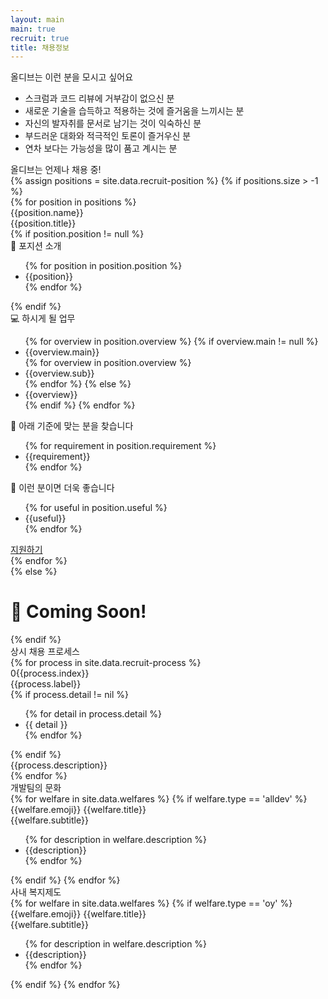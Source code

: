 ```yaml
---
layout: main
main: true
recruit: true
title: 채용정보
---
```


<div class="loading-animation">
    <div class="recruit">
        <div class="section want">
            <div class="title">올디브는 이런 분을 모시고 싶어요</div>
             <div class="content">
                <ul>
                    <li>스크럼과 코드 리뷰에 거부감이 없으신 분</li>
                    <li>새로운 기술을 습득하고 적용하는 것에 즐거움을 느끼시는 분</li>
                    <li>자신의 발자취를 문서로 남기는 것이 익숙하신 분</li>
                    <li>부드러운 대화와 적극적인 토론이 즐거우신 분</li>
                    <li>연차 보다는 가능성을 많이 품고 계시는 분</li>
                </ul>
            </div>
        </div>
        <div class="section position">
            <div class="title">올디브는 언제나 채용 중!</div>
            <div class="content">
                {% assign positions = site.data.recruit-position %}
                {% if positions.size > -1 %}
                <div class="catalogue">
                    {% for position in positions %}
                    <div class="catalogue-item">
                        <div class="catalogue-title transition">
                            <div class="content-wrap">
                                <div class="name">{{position.name}}</div>
                                <div class="description">{{position.title}}</div>
                            </div>
                            <div class="icon"><div></div></div>
                        </div>
                        <div class="catalogue-body">
                            {% if position.position != null %}
                            <div class="item position">
                                <div class="title">👤 포지션 소개</div>
                                <ul class="position">
                                    {% for position in position.position %}
                                    <li>{{position}}</li>
                                    {% endfor %}
                                </ul>
                            </div>
                            {% endif %}
                            <div class="item overview">
                                <div class="title">💻 하시게 될 업무</div>
                                <ul class="overview">
                                    {% for overview in position.overview %}
                                    {% if overview.main != null %}
                                    <li>{{overview.main}}</li>
                                    {% for overview in position.overview %}
                                    <li class="sub">{{overview.sub}}</li>
                                    {% endfor %}
                                    {% else %}
                                    <li>{{overview}}</li>
                                    {% endif %}
                                    {% endfor %}
                                </ul>
                            </div>
                            <div class="item requirements">
                                <div class="title">🙋 아래 기준에 맞는 분을 찾습니다</div>
                                <ul class="requirement">
                                    {% for requirement in position.requirement %}
                                    <li>{{requirement}}</li>
                                    {% endfor %}
                                </ul>
                            </div>
                            <div class="item useful">
                                <div class="title">💪 이런 분이면 더욱 좋습니다</div>
                                <ul class="useful">
                                    {% for useful in position.useful %}
                                    <li>{{useful}}</li>
                                    {% endfor %}
                                </ul>
                            </div>
                            <div class="footer">
                                <div class="blank"></div>
                                <a href="http://recruit.cj.net/recruit/ko/recruit/recruit/detail.fo?zz_jo_num=6212" class="button transition" target='_blank'>지원하기</a>
                            </div>
                        </div>
                    </div>
                    {% endfor %}
                </div>
                {% else %}
                    <div class="recruit-draft-message">
                        <h1>
                            &#x1F64B; Coming Soon!
                        </h1>
                    </div>
                {% endif %}
            </div>
        </div>
        <div class="section process">
            <div class="title">상시 채용 프로세스</div>
            <div class="content">
                <div class="list">
                    {% for process in site.data.recruit-process %}
                    <div class="process-item">
                        <div class="circle {% if process.detail != nil %}has-detail{% endif %}">
                            <div class="text-wrapper">
                                <div class="index">0{{process.index}}</div>
                                <div class="label">{{process.label}}</div>
                                {% if process.detail != nil %}
                                <ul class="detail">
                                    {% for detail in process.detail %}
                                    <li>{{ detail }}</li>                            
                                    {% endfor %}
                                </ul>
                                {% endif %}
                            </div>
                        </div>
                        <div class="description">
                            {{process.description}}
                        </div>
                    </div>
                    {% endfor %}
                </div>
            </div>
        </div>
        <div class="section welfare culture">
            <div class="title">개발팀의 문화</div>
            <div class="content">
                <div class="card-list">
                    {% for welfare in site.data.welfares %}
                    {% if welfare.type == 'alldev' %}
                    <div class="card">
                        <div class="title">
                            <span class="emoji">{{welfare.emoji}}</span>
                            {{welfare.title}}
                        </div>
                        <div class="subtitle">{{welfare.subtitle}}</div>
                        <div class="description">
                            <ul>
                                {% for description in welfare.description %}
                                <li class="item">{{description}}</li>
                                {% endfor %}
                            </ul>
                        </div>
                    </div>
                    {% endif %}
                    {% endfor %}   
                </div>  
            </div>
        </div>
        <div class="section welfare">
            <div class="title">사내 복지제도</div>
            <div class="content">
                <div class="card-list">
                    {% for welfare in site.data.welfares %}
                    {% if welfare.type == 'oy' %}
                    <div class="card">
                        <div class="title">
                            <span class="emoji">{{welfare.emoji}}</span>
                            {{welfare.title}}
                        </div>
                        <div class="subtitle">{{welfare.subtitle}}</div>
                        <div class="description">
                            <ul>
                                {% for description in welfare.description %}
                                <li class="item">{{description}}</li>
                                {% endfor %}
                            </ul>
                        </div>
                    </div>
                    {% endif %}
                    {% endfor %}   
                </div>  
            </div>
        </div>
    </div>
</div>

<script>
    $('.catalogue-title').click(function() {
        if ($(this).parent().hasClass('visible')) {
            $(this).parent().removeClass('visible');
        } else {
            $(this).parent().addClass('visible');
        }
    });
</script>
